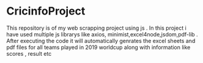 # CricinfoProject
This repository is of my web scrapping project using js . In this project i have used multiple js librarys like axios, minimist,excel4node,jsdom,pdf-lib . After executing the code it will automatically genrates the excel sheets and pdf files for all teams played in 2019 worldcup along with information like scores , result etc
